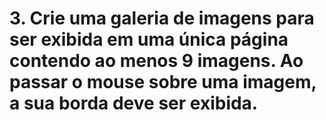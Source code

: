# 3. Crie uma galeria de imagens para ser exibida em uma única página contendo ao menos 9 imagens. Ao passar o mouse sobre uma imagem, a sua borda deve ser exibida.